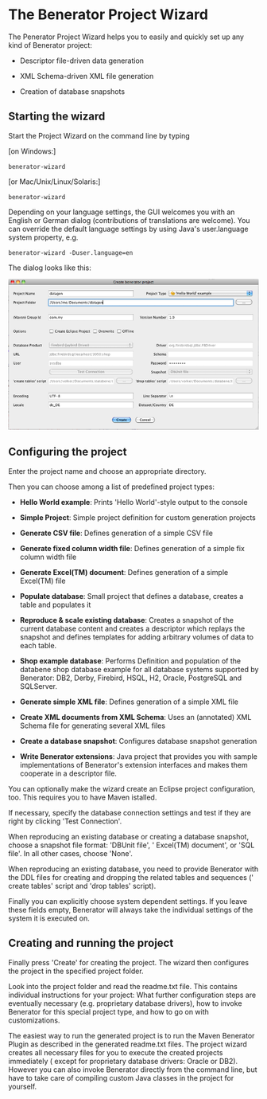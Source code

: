# The Benerator Project Wizard

The Penerator Project Wizard helps you to easily and quickly set up any kind of Benerator project:

* Descriptor file-driven data generation

* XML Schema-driven XML file generation

* Creation of database snapshots

## Starting the wizard

Start the Project Wizard on the command line by typing

[on Windows:]

```shell
benerator-wizard
```

[or Mac/Unix/Linux/Solaris:]

```shell
benerator-wizard
```

Depending on your language settings, the GUI welcomes you with an English or German dialog (contributions of translations are welcome). You can
override the default language settings by using Java's user.language system property, e.g.

```shell
benerator-wizard -Duser.language=en
```

The dialog looks like this:

![](assets/grafik20.png)

## Configuring the project

Enter the project name and choose an appropriate directory.

Then you can choose among a list of predefined project types:

* **Hello World example**: Prints 'Hello World'-style output to the console

* **Simple Project**: Simple project definition for custom generation projects

* **Generate CSV file**: Defines generation of a simple CSV file

* **Generate fixed column width file**: Defines generation of a simple fix column width file

* **Generate Excel(TM) document**: Defines generation of a simple Excel(TM) file

* **Populate database**: Small project that defines a database, creates a table and populates it

* **Reproduce &amp; scale existing database**: Creates a snapshot of the current database content and creates a descriptor which replays the snapshot
  and defines templates for adding arbitrary volumes of data to each table.

* **Shop example database**: Performs Definition and population of the databene shop database example for all database systems supported by Benerator:
  DB2, Derby, Firebird, HSQL, H2, Oracle, PostgreSQL and SQLServer.

* **Generate simple XML file**: Defines generation of a simple XML file

* **Create XML documents from XML Schema**: Uses an (annotated) XML Schema file for generating several XML files

* **Create a database snapshot**: Configures database snapshot generation

* **Write Benerator extensions**: Java project that provides you with sample implementations of Benerator's extension interfaces and makes them
  cooperate in a descriptor file.

You can optionally make the wizard create an Eclipse project configuration, too. This requires you to have Maven istalled.

If necessary, specify the database connection settings and test if they are right by clicking 'Test Connection'.

When reproducing an existing database or creating a database snapshot, choose a snapshot file format: 'DBUnit file', '
Excel(TM) document', or 'SQL file'. In all other cases, choose 'None'.

When reproducing an existing database, you need to provide Benerator with the DDL files for creating and dropping the related tables and sequences ('
create tables' script and 'drop tables' script).

Finally you can explicitly choose system dependent settings. If you leave these fields empty, Benerator will always take the individual settings of
the system it is executed on.

## Creating and running the project

Finally press 'Create' for creating the project. The wizard then configures the project in the specified project folder.

Look into the project folder and read the readme.txt file. This contains individual instructions for your project: What further configuration steps
are eventually necessary (e.g. proprietary database drivers), how to invoke Benerator for this special project type, and how to go on with
customizations.

The easiest way to run the generated project is to run the Maven Benerator Plugin as described in the generated readme.txt files. The project wizard
creates all necessary files for you to execute the created projects immediately (
except for proprietary database drivers: Oracle or DB2). However you can also invoke Benerator directly from the command line, but have to take care
of compiling custom Java classes in the project for yourself.